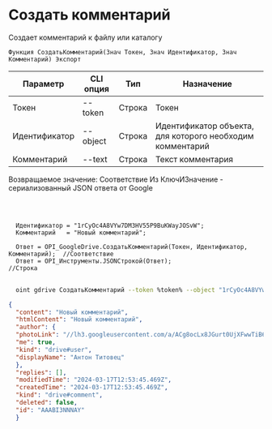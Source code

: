 ﻿---
sidebar_position: 1
---

# Создать комментарий
 Создает комментарий к файлу или каталогу



`Функция СоздатьКомментарий(Знач Токен, Знач Идентификатор, Знач Комментарий) Экспорт`

  | Параметр | CLI опция | Тип | Назначение |
  |-|-|-|-|
  | Токен | --token | Строка | Токен |
  | Идентификатор | --object | Строка | Идентификатор объекта, для которого необходим комментарий |
  | Комментарий | --text | Строка | Текст комментария |

  
  Возвращаемое значение:   Соответствие Из КлючИЗначение - сериализованный JSON ответа от Google

<br/>




```bsl title="Пример кода"
  
  Идентификатор = "1rCyOc4A8VYw7DM3HV55P9BuKWayJOSvW";
  Комментарий   = "Новый комментарий";
  
  Ответ = OPI_GoogleDrive.СоздатьКомментарий(Токен, Идентификатор, Комментарий);  //Соответствие
  Ответ = OPI_Инструменты.JSONСтрокой(Ответ);                                     //Строка
```
        


```sh title="Пример команды CLI"
    
  oint gdrive СоздатьКомментарий --token %token% --object "1rCyOc4A8VYw7DM3HV55P9BuKWayJOSvW" --text %text%

```

```json title="Результат"
{
  "content": "Новый комментарий",
  "htmlContent": "Новый комментарий",
  "author": {
  "photoLink": "//lh3.googleusercontent.com/a/ACg8ocLx8JGurt0UjXFwwTiB6ZoDPWslW1EnfCTahrwrIllM6Q=s50-c-k-no",
  "me": true,
  "kind": "drive#user",
  "displayName": "Антон Титовец"
  },
  "replies": [],
  "modifiedTime": "2024-03-17T12:53:45.469Z",
  "createdTime": "2024-03-17T12:53:45.469Z",
  "kind": "drive#comment",
  "deleted": false,
  "id": "AAABI3NNNAY"
  }
```

